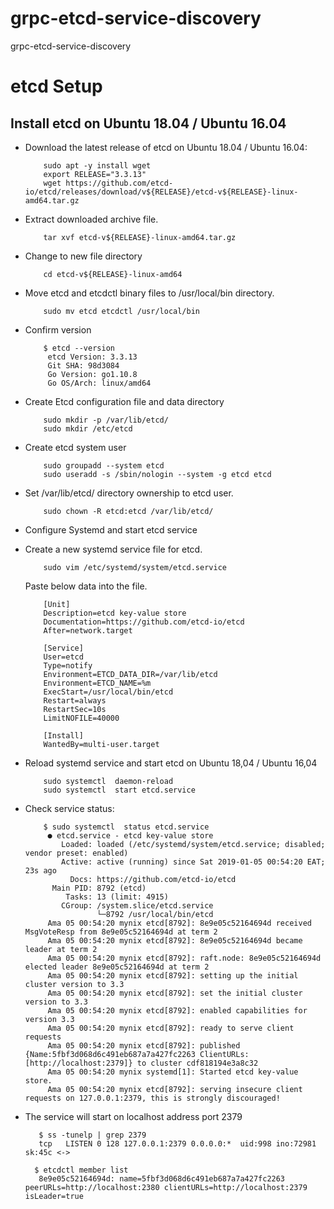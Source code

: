 # grpc-etcd-service-discovery
grpc-etcd-service-discovery


# etcd Setup

## Install etcd on Ubuntu 18.04 / Ubuntu 16.04

* Download the latest release of etcd on Ubuntu 18.04 / Ubuntu 16.04:

          sudo apt -y install wget
          export RELEASE="3.3.13"
          wget https://github.com/etcd-io/etcd/releases/download/v${RELEASE}/etcd-v${RELEASE}-linux-amd64.tar.gz
 
* Extract downloaded archive file.

          tar xvf etcd-v${RELEASE}-linux-amd64.tar.gz
         
* Change to new file directory

          cd etcd-v${RELEASE}-linux-amd64
          
* Move etcd and etcdctl binary files to /usr/local/bin directory.

          sudo mv etcd etcdctl /usr/local/bin
          
* Confirm version

          $ etcd --version
           etcd Version: 3.3.13
           Git SHA: 98d3084
           Go Version: go1.10.8
           Go OS/Arch: linux/amd64
           
           
* Create Etcd configuration file and data directory

          sudo mkdir -p /var/lib/etcd/
          sudo mkdir /etc/etcd
          
* Create etcd system user

          sudo groupadd --system etcd
          sudo useradd -s /sbin/nologin --system -g etcd etcd
          
* Set /var/lib/etcd/ directory ownership to etcd user.
          
          sudo chown -R etcd:etcd /var/lib/etcd/
          
* Configure Systemd and start etcd service

* Create a new systemd service file for etcd.

          sudo vim /etc/systemd/system/etcd.service
          
  Paste below data into the file.
        
          [Unit]
          Description=etcd key-value store
          Documentation=https://github.com/etcd-io/etcd
          After=network.target

          [Service]
          User=etcd
          Type=notify
          Environment=ETCD_DATA_DIR=/var/lib/etcd
          Environment=ETCD_NAME=%m
          ExecStart=/usr/local/bin/etcd
          Restart=always
          RestartSec=10s
          LimitNOFILE=40000

          [Install]
          WantedBy=multi-user.target
          
* Reload systemd service and start etcd on Ubuntu 18,04 / Ubuntu 16,04

          sudo systemctl  daemon-reload
          sudo systemctl  start etcd.service
          
* Check service status:

          $ sudo systemctl  status etcd.service
           ● etcd.service - etcd key-value store
              Loaded: loaded (/etc/systemd/system/etcd.service; disabled; vendor preset: enabled)
              Active: active (running) since Sat 2019-01-05 00:54:20 EAT; 23s ago
                Docs: https://github.com/etcd-io/etcd
            Main PID: 8792 (etcd)
               Tasks: 13 (limit: 4915)
              CGroup: /system.slice/etcd.service
                      └─8792 /usr/local/bin/etcd
           Ama 05 00:54:20 mynix etcd[8792]: 8e9e05c52164694d received MsgVoteResp from 8e9e05c52164694d at term 2
           Ama 05 00:54:20 mynix etcd[8792]: 8e9e05c52164694d became leader at term 2
           Ama 05 00:54:20 mynix etcd[8792]: raft.node: 8e9e05c52164694d elected leader 8e9e05c52164694d at term 2
           Ama 05 00:54:20 mynix etcd[8792]: setting up the initial cluster version to 3.3
           Ama 05 00:54:20 mynix etcd[8792]: set the initial cluster version to 3.3
           Ama 05 00:54:20 mynix etcd[8792]: enabled capabilities for version 3.3
           Ama 05 00:54:20 mynix etcd[8792]: ready to serve client requests
           Ama 05 00:54:20 mynix etcd[8792]: published {Name:5fbf3d068d6c491eb687a7a427fc2263 ClientURLs:[http://localhost:2379]} to cluster cdf818194e3a8c32
           Ama 05 00:54:20 mynix systemd[1]: Started etcd key-value store.
           Ama 05 00:54:20 mynix etcd[8792]: serving insecure client requests on 127.0.0.1:2379, this is strongly discouraged!

* The service will start on localhost address port 2379

         $ ss -tunelp | grep 2379
         tcp   LISTEN 0 128 127.0.0.1:2379 0.0.0.0:*  uid:998 ino:72981 sk:45c <-> 

        $ etcdctl member list
         8e9e05c52164694d: name=5fbf3d068d6c491eb687a7a427fc2263 peerURLs=http://localhost:2380 clientURLs=http://localhost:2379 isLeader=true
